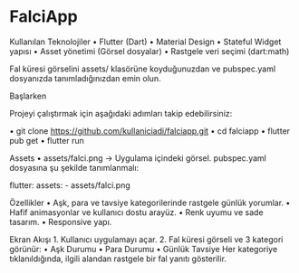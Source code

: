 # FalciApp

 Kullanılan Teknolojiler
	•	Flutter (Dart)
	•	Material Design
	•	Stateful Widget yapısı
	•	Asset yönetimi (Görsel dosyalar)
	•	Rastgele veri seçimi (dart:math)


Fal küresi görselini assets/ klasörüne koyduğunuzdan ve pubspec.yaml dosyanızda tanımladığınızdan emin olun.


 Başlarken

Projeyi çalıştırmak için aşağıdaki adımları takip edebilirsiniz:

• git clone https://github.com/kullaniciadi/falciapp.git
• cd falciapp
• flutter pub get
• flutter run


Assets
	•	assets/falci.png → Uygulama içindeki görsel.
pubspec.yaml dosyasına şu şekilde tanımlanmalı:

flutter:
  assets:
    - assets/falci.png


Özellikler
	•	Aşk, para ve tavsiye kategorilerinde rastgele günlük yorumlar.
	•	Hafif animasyonlar ve kullanıcı dostu arayüz.
	•	Renk uyumu ve sade tasarım.
	•	Responsive yapı.

Ekran Akışı
	1.	Kullanıcı uygulamayı açar.
	2.	Fal küresi görseli ve 3 kategori görünür:
	•	 Aşk Durumu
	•	 Para Durumu
	•	Günlük Tavsiye
 Her kategoriye tıklanıldığında, ilgili alandan rastgele bir fal yanıtı gösterilir.
